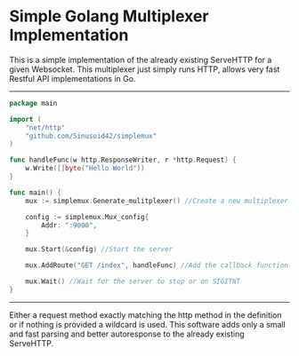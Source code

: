 # Simple Golang Multiplexer Implementation

This is a simple implementation of the already existing ServeHTTP for a given Websocket.
This multiplexer just simply runs HTTP, allows very fast Restful API implementations in Go.

---
 
 
```go
package main

import (
	"net/http"
	"github.com/Sinusoid42/simplemux"
)

func handleFunc(w http.ResponseWriter, r *http.Request) {
	w.Write([]byte("Hello World"))
}

func main() {
	mux := simplemux.Generate_mulitplexer() //Create a new multiplexer

	config := simplemux.Mux_config{
		Addr: ":9000",
	}

	mux.Start(&config) //Start the server

	mux.AddRoute("GET /index", handleFunc) //Add the callback function to the route

	mux.Wait() //Wait for the server to stop or on SIGITNT
}
```

---

Either a request method exactly matching the http method in the definition or if nothing is provided a wildcard is used.
This software adds only a small and fast parsing and better autoresponse to the already existing ServeHTTP.